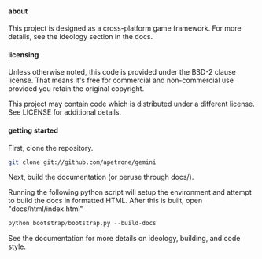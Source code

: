 #### about
This project is designed as a cross-platform game framework.
For more details, see the ideology section in the docs.


#### licensing
Unless otherwise noted, this code is provided under the BSD-2 clause
license. That means it's free for commercial and non-commercial use 
provided you retain the original copyright.

This project may contain code which is distributed under a different
license. See LICENSE for additional details.


#### getting started

First, clone the repository.

```bash
git clone git://github.com/apetrone/gemini
```

Next, build the documentation (or peruse through docs/).

Running the following python script will setup the environment
and attempt to build the docs in formatted HTML. After this is
built, open "docs/html/index.html"

```python
python bootstrap/bootstrap.py --build-docs
```

See the documentation for more details on ideology, building, and code style.